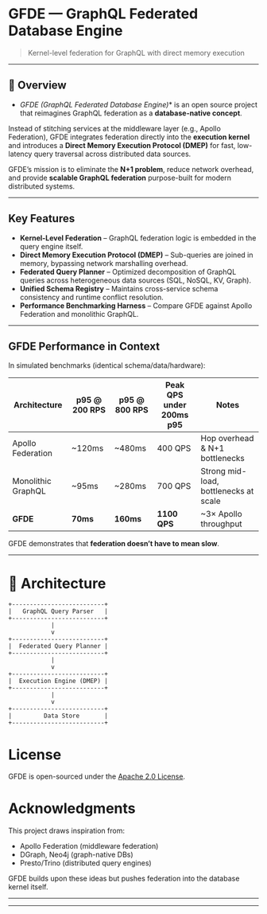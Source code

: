 # GFDE — GraphQL Federated Database Engine

> Kernel-level federation for GraphQL with direct memory execution

- --

## 🚀 Overview

- *GFDE (GraphQL Federated Database Engine)** is an open source project that reimagines GraphQL federation as a **database-native concept**.

Instead of stitching services at the middleware layer (e.g., Apollo Federation), GFDE integrates federation directly into the **execution kernel** and introduces a **Direct Memory Execution Protocol (DMEP)** for fast, low-latency query traversal across distributed data sources.

GFDE’s mission is to eliminate the **N+1 problem**, reduce network overhead, and provide **scalable GraphQL federation** purpose-built for modern distributed systems.

- --

## Key Features 

- **Kernel-Level Federation** – GraphQL federation logic is embedded in the query engine itself.
- **Direct Memory Execution Protocol (DMEP)** – Sub-queries are joined in memory, bypassing network marshalling overhead.
- **Federated Query Planner** – Optimized decomposition of GraphQL queries across heterogeneous data sources (SQL, NoSQL, KV, Graph).
- **Unified Schema Registry** – Maintains cross-service schema consistency and runtime conflict resolution.
- **Performance Benchmarking Harness** – Compare GFDE against Apollo Federation and monolithic GraphQL.
- --

## GFDE Performance in Context

In simulated benchmarks (identical schema/data/hardware):

| Architecture | p95 @ 200 RPS | p95 @ 800 RPS | Peak QPS under 200ms p95 | Notes |
|--------------|---------------|---------------|--------------------------|-------|
| Apollo Federation | ~120ms | ~480ms | 400 QPS | Hop overhead & N+1 bottlenecks |
| Monolithic GraphQL | ~95ms | ~280ms | 700 QPS | Strong mid-load, bottlenecks at scale |
| **GFDE** | **70ms** | **160ms** | **1100 QPS** | ~3× Apollo throughput |

GFDE demonstrates that **federation doesn’t have to mean slow**.

- --

# **🧩 Architecture**

```
+--------------------------+
|   GraphQL Query Parser   |
+--------------------------+
            |
            v
+--------------------------+
|  Federated Query Planner |
+--------------------------+
            |
            v
+--------------------------+
|  Execution Engine (DMEP) |
+--------------------------+
            |
            v
+--------------------------+
|         Data Store       |
+--------------------------+
```

# **License**

GFDE is open-sourced under the [Apache 2.0 License](notion://www.notion.so/thelatinainvestor/LICENSE).

# **Acknowledgments**

This project draws inspiration from:

- Apollo Federation (middleware federation)
- DGraph, Neo4j (graph-native DBs)
- Presto/Trino (distributed query engines)

GFDE builds upon these ideas but pushes federation into the database kernel itself.

- --

- --